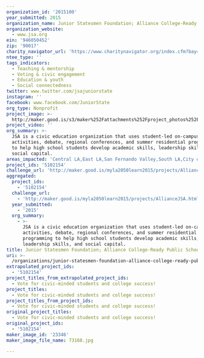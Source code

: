 ```yaml
---
organization_id: '2015100'
year_submitted: 2015
organization_name: Junior Statesmen Foundation; Alliance College-Ready Public Schools
organization_website:
  - www.jsa.org
ein: '946050452'
zip: '90017'
charity_navigator_url: 'https://www.charitynavigator.org/index.cfm?bay=search.profile&ein=946050452'
ntee_type: ''
tags_indicators:
  - Teaching & mentorship
  - Voting & civic engagement
  - Education & youth
  - Social connectedness
twitter: www.twitter.com/jsajuniorstate
instagram: ''
facebook: www.facebook.com/JuniorState
org_type: Nonprofit
project_image: >-
  http://maker.good.is/s3/maker%252Fattachments%252Fproject_photos%252Fimages%252F23346%252Fdisplay%252F73168.jpg=c570x385
project_video: ''
org_summary: >-
  JSA is a civic education organization that uses student-led on-campus
  activities, debate, regional conferences, and summer residential programming
  to help high school students develop academic skills, leadership skills, and
  social capital.
areas_impacted: 'Central LA,East LA,San Fernando Valley,South LA,City of Los Angeles (citywide)'
project_ids: '5102154'
challenge_url: 'http://maker.good.is/myla2050learn2015/projects/AllianceJSA.html'
aggregated:
  project_ids:
    - '5102154'
  challenge_url:
    - 'http://maker.good.is/myla2050learn2015/projects/AllianceJSA.html'
  year_submitted:
    - '2015'
  org_summary:
    - >-
      JSA is a civic education organization that uses student-led on-campus
      activities, debate, regional conferences, and summer residential
      programming to help high school students develop academic skills,
      leadership skills, and social capital.
title: Junior Statesmen Foundation; Alliance College-Ready Public Schools
uri: >-
  /organizations/junior-statesmen-foundation-alliance-college-ready-public-schools/
extrapolated_project_ids:
  - '5102154'
project_titles_from_extrapolated_project_ids:
  - Vote for civic-minded students and college success!
project_titles:
  - Vote for civic-minded students and college success!
project_titles_from_project_ids:
  - Vote for civic-minded students and college success!
original_project_titles:
  - Vote for civic-minded students and college success!
original_project_ids:
  - '5102154'
maker_image_id: '23346'
maker_image_file_name: 73168.jpg

---
```

